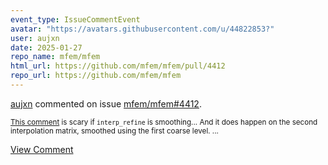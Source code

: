 ```yaml
---
event_type: IssueCommentEvent
avatar: "https://avatars.githubusercontent.com/u/44822853?"
user: aujxn
date: 2025-01-27
repo_name: mfem/mfem
html_url: https://github.com/mfem/mfem/pull/4412
repo_url: https://github.com/mfem/mfem
---
```


<a href='https://github.com/aujxn' target='_blank'>aujxn</a> commented on issue <a href='https://github.com/mfem/mfem/pull/4412' target='_blank'>mfem/mfem#4412</a>.

<small>[This comment](https://github.com/mfem/mfem/blob/master/linalg/hypre.cpp#L5339-L5342) is scary if `interp_refine` is smoothing... And it does happen on the second interpolation matrix, smoothed using the first coarse level....</small>

<a href='https://github.com/mfem/mfem/pull/4412' target='_blank'>View Comment</a>